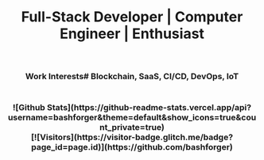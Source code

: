 <center>
  <h1> Full-Stack Developer | Computer Engineer | Enthusiast </h1><br>
  <h3>Work Interests# Blockchain, SaaS, CI/CD, DevOps, IoT<h3>  

<br>
![Github Stats](https://github-readme-stats.vercel.app/api?username=bashforger&theme=default&show_icons=true&count_private=true)
<br>
[![Visitors](https://visitor-badge.glitch.me/badge?page_id=page.id)](https://github.com/bashforger)
